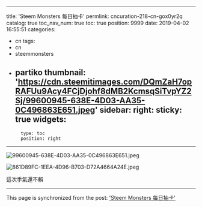 
---
title: 'Steem Monsters 每日抽卡'
permlink: cncuration-218-cn-gox0yr2q
catalog: true
toc_nav_num: true
toc: true
position: 9999
date: 2019-04-02 16:55:51
categories:
- cn
tags:
- cn
- steemmonsters
- partiko
thumbnail: 'https://cdn.steemitimages.com/DQmZaH7opRAFUu9Acy4FCjDjohf8dMB2KcmsqSiTvpYZ2Sj/99600945-638E-4D03-AA35-0C496863E651.jpeg'
sidebar:
    right:
        sticky: true
widgets:
    -
        type: toc
        position: right
---


![99600945-638E-4D03-AA35-0C496863E651.jpeg](https://cdn.steemitimages.com/DQmZaH7opRAFUu9Acy4FCjDjohf8dMB2KcmsqSiTvpYZ2Sj/99600945-638E-4D03-AA35-0C496863E651.jpeg)

![861D89FC-1EEA-4D96-B703-D72A4664A24E.jpeg](https://cdn.steemitimages.com/DQmbVyFSLsFQXj8nocEN6xvxHsjQVaC4F9F492AmPbfGDe5/861D89FC-1EEA-4D96-B703-D72A4664A24E.jpeg)

這次手氣還不賴

- - -

This page is synchronized from the post: ['Steem Monsters 每日抽卡'](https://steemit.com/@htliao/cncuration-218-cn-gox0yr2q)
